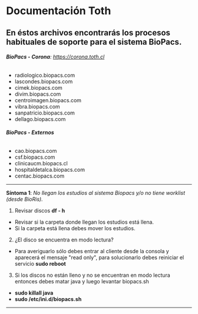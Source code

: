 # Documentación Toth
## En éstos archivos encontrarás los procesos habituales de soporte para el sistema BioPacs.

###### **BioPacs - Corona**: https://corona.toth.cl 
* radiologico.biopacs.com
* lascondes.biopacs.com
* cimek.biopacs.com
* divim.biopacs.com
* centroimagen.biopacs.com
* vibra.biopacs.com
* sanpatricio.biopacs.com
* dellago.biopacs.com

###### **BioPacs - Externos**
* cao.biopacs.com
* csf.biopacs.com
* clinicaucm.biopacs.cl
* hospitaldetalca.biopacs.com
* centac.biopacs.com
___________________________________________________________
**Síntoma 1**: *No llegan los estudios al sistema Biopacs y/o no tiene worklist (desde BioRis).*
1. Revisar discos **df - h**
  * Revisar si la carpeta donde llegan los estudios está llena.
  * Si la carpeta está llena debes mover los estudios.
2. ¿El disco se encuentra en modo lectura?
  * Para averiguarlo sólo debes entrar al cliente desde la consola y aparecerá el mensaje "read only", para solucionarlo debes reiniciar el servicio **sudo reboot**
3. Si los discos no están lleno y no se encuentran en modo lectura entonces debes matar java y luego levantar biopacs.sh
  * **sudo killall java**
  * **sudo /etc/ini.d/biopacs.sh**
___________________________________________________________
